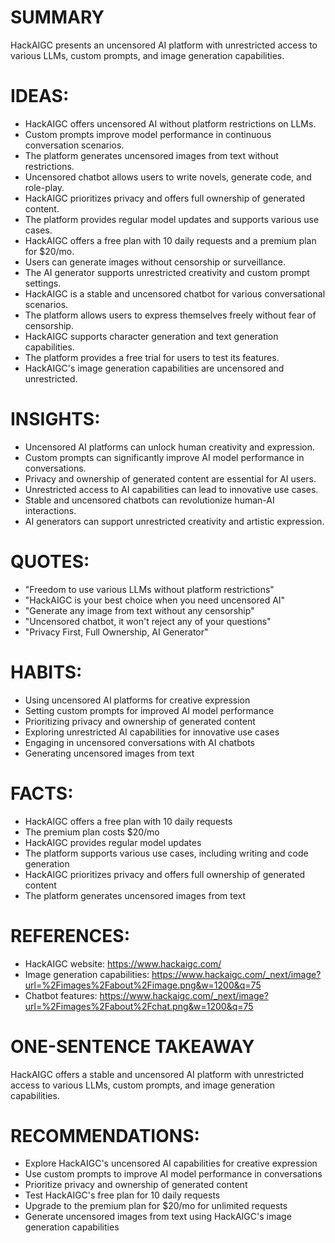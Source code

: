 # SUMMARY
HackAIGC presents an uncensored AI platform with unrestricted access to various LLMs, custom prompts, and image generation capabilities.

# IDEAS:
* HackAIGC offers uncensored AI without platform restrictions on LLMs.
* Custom prompts improve model performance in continuous conversation scenarios.
* The platform generates uncensored images from text without restrictions.
* Uncensored chatbot allows users to write novels, generate code, and role-play.
* HackAIGC prioritizes privacy and offers full ownership of generated content.
* The platform provides regular model updates and supports various use cases.
* HackAIGC offers a free plan with 10 daily requests and a premium plan for $20/mo.
* Users can generate images without censorship or surveillance.
* The AI generator supports unrestricted creativity and custom prompt settings.
* HackAIGC is a stable and uncensored chatbot for various conversational scenarios.
* The platform allows users to express themselves freely without fear of censorship.
* HackAIGC supports character generation and text generation capabilities.
* The platform provides a free trial for users to test its features.
* HackAIGC's image generation capabilities are uncensored and unrestricted.

# INSIGHTS:
* Uncensored AI platforms can unlock human creativity and expression.
* Custom prompts can significantly improve AI model performance in conversations.
* Privacy and ownership of generated content are essential for AI users.
* Unrestricted access to AI capabilities can lead to innovative use cases.
* Stable and uncensored chatbots can revolutionize human-AI interactions.
* AI generators can support unrestricted creativity and artistic expression.

# QUOTES:
* "Freedom to use various LLMs without platform restrictions"
* "HackAIGC is your best choice when you need uncensored AI"
* "Generate any image from text without any censorship"
* "Uncensored chatbot, it won't reject any of your questions"
* "Privacy First, Full Ownership, AI Generator"

# HABITS:
* Using uncensored AI platforms for creative expression
* Setting custom prompts for improved AI model performance
* Prioritizing privacy and ownership of generated content
* Exploring unrestricted AI capabilities for innovative use cases
* Engaging in uncensored conversations with AI chatbots
* Generating uncensored images from text

# FACTS:
* HackAIGC offers a free plan with 10 daily requests
* The premium plan costs $20/mo
* HackAIGC provides regular model updates
* The platform supports various use cases, including writing and code generation
* HackAIGC prioritizes privacy and offers full ownership of generated content
* The platform generates uncensored images from text

# REFERENCES:
* HackAIGC website: https://www.hackaigc.com/
* Image generation capabilities: https://www.hackaigc.com/_next/image?url=%2Fimages%2Fabout%2Fimage.png&w=1200&q=75
* Chatbot features: https://www.hackaigc.com/_next/image?url=%2Fimages%2Fabout%2Fchat.png&w=1200&q=75

# ONE-SENTENCE TAKEAWAY
HackAIGC offers a stable and uncensored AI platform with unrestricted access to various LLMs, custom prompts, and image generation capabilities.

# RECOMMENDATIONS:
* Explore HackAIGC's uncensored AI capabilities for creative expression
* Use custom prompts to improve AI model performance in conversations
* Prioritize privacy and ownership of generated content
* Test HackAIGC's free plan for 10 daily requests
* Upgrade to the premium plan for $20/mo for unlimited requests
* Generate uncensored images from text using HackAIGC's image generation capabilities

